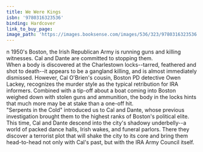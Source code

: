 ```yaml
---
title: We Were Kings
isbn: '9780316323536'
binding: Hardcover
link_to_buy_page:
image_path: 'https://images.booksense.com/images/536/323/9780316323536.jpg'
---
```



n 1950's Boston, the Irish Republican Army is running guns and killing witnesses. Cal and Dante are committed to stopping them.
<br>When a body is discovered at the Charlestown locks--tarred, feathered and shot to death--it appears to be a gangland killing, and is almost immediately dismissed. However, Cal O'Brien's cousin, Boston PD detective Owen Lackey, recognizes the murder style as the typical retribution for IRA informers. Combined with a tip-off about a boat coming into Boston weighed down with stolen guns and ammunition, the body in the locks hints that much more may be at stake than a one-off hit.
<br>"Serpents in the Cold" introduced us to Cal and Dante, whose previous investigation brought them to the highest ranks of Boston's political elite. This time, Cal and Dante descend into the city's shadowy underbelly--a world of packed dance halls, Irish wakes, and funeral parlors. There they discover a terrorist plot that will shake the city to its core and bring them head-to-head not only with Cal's past, but with the IRA Army Council itself.